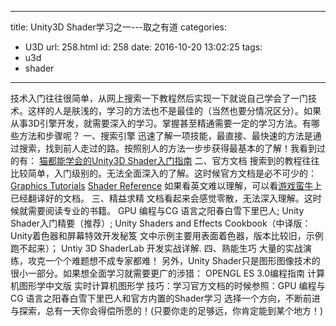  ---
title: Unity3D Shader学习之一---取之有道
categories:
  - U3D
url: 258.html
id: 258
date: 2016-10-20 13:02:25
tags:
  - u3d
  - shader
---

技术入门往往很简单，从网上搜索一下教程然后实现一下就说自己学会了一门技术。这样的人是肤浅的，学习的方法也不是最佳的（当然也要分情况区分）。如果从事3D引擎开发，就需要深入的学习。掌握甚至精通需要一定的学习方法。有哪些方法和步骤呢？ 一、搜索引擎 迅速了解一项技能，最直接、最快速的方法是通过搜索，找到前人走过的路。按照别人的方法一步步获得最基本的了解！我看到过的有： [猫都能学会的Unity3D Shader入门指南](https://onevcat.com/2013/07/shader-tutorial-1/) 二、官方文档 搜索到的教程往往比较简单，入门级别的。无法全面深入的了解。这时候官方文档是必不可少的：[Graphics Tutorials](https://docs.unity3d.com/Manual/GraphicsTutorials.html) [Shader Reference](https://docs.unity3d.com/Manual/SL-Reference.html) 如果看英文难以理解，可以看[游戏蛮牛](http://docs.manew.com/index.html)上已经翻译好的文档。 三、精益求精 文档看起来会感觉零散，无法深入理解。这时候就需要阅读专业的书籍。 GPU 编程与CG 语言之阳春白雪下里巴人; Unity Shader入门精要（推荐）; Unity Shaders and Effects Cookbook（中译版：Unity着色器和屏幕特效开发秘笈 文中示例主要用表面着色器，版本比较旧，示例跑不起来）； Untiy 3D ShaderLab 开发实战详解. 四、熟能生巧 大量的实战演练，攻克一个个难题想不成专家都难！ 另外，Unity Shader只是图形图像技术的很小一部分。如果想全面学习就需要更广的涉猎： OPENGL ES 3.0编程指南 计算机图形学中文版 实时计算机图形学 技巧：学习官方文档的时候参照：GPU 编程与CG 语言之阳春白雪下里巴人和官方内置的Shader学习 选择一个方向，不断前进与探索，总有一天你会得偿所愿的！(只要你走的足够远，你肯定能到某个地方！)